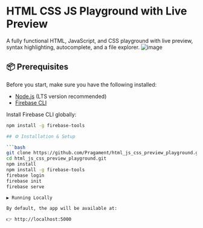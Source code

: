 # HTML CSS JS Playground with Live Preview

A fully functional HTML, JavaScript, and CSS playground with live preview, syntax highlighting, autocomplete, and a file explorer.
![image](https://github.com/user-attachments/assets/560ccd2e-0e27-45bf-acc5-531ee7af3d23)


## 📦 Prerequisites

Before you start, make sure you have the following installed:

- [Node.js](https://nodejs.org/) (LTS version recommended)
- [Firebase CLI](https://firebase.google.com/docs/cli)

Install Firebase CLI globally:

```bash
npm install -g firebase-tools

## ⚙️ Installation & Setup

```bash
git clone https://github.com/Pragament/html_js_css_preview_playground.git
cd html_js_css_preview_playground.git
npm install
npm install -g firebase-tools
firebase login
firebase init
firebase serve

▶️ Running Locally

By default, the app will be available at:

👉 http://localhost:5000
